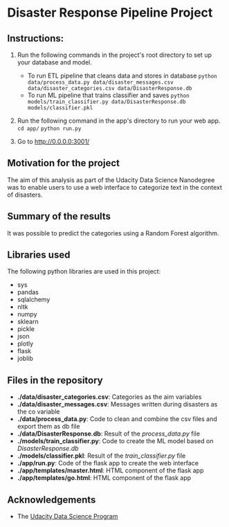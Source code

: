 # Disaster Response Pipeline Project

## Instructions:
1. Run the following commands in the project's root directory to set up your database and model.

    - To run ETL pipeline that cleans data and stores in database
        `python data/process_data.py data/disaster_messages.csv data/disaster_categories.csv data/DisasterResponse.db`
    - To run ML pipeline that trains classifier and saves
        `python models/train_classifier.py data/DisasterResponse.db models/classifier.pkl`

2. Run the following command in the app's directory to run your web app.
    `cd app/`
    `python run.py`

3. Go to http://0.0.0.0:3001/

## Motivation for the project

The aim of this analysis as part of the Udacity Data Science Nanodegree was to enable users to use a web interface to categorize text in the context of disasters. 


## Summary of the results

It was possible to predict the categories using a Random Forest algorithm.

## Libraries used

The following python libraries are used in this project:

- sys
- pandas
- sqlalchemy
- nltk
- numpy
- sklearn
- pickle
- json
- plotly
- flask
- joblib


## Files in the repository

- **./data/disaster_categories.csv**: Categories as the aim variables
- **./data/disaster_messages.csv**: Messages written during disasters as the co variable
- **./data/process_data.py**: Code to clean and combine the csv files and export them as db file
- **./data/DisasterResponse.db**: Result of the *process_data.py* file
- **./models/train_classifier.py**: Code to create the ML model based on *DisasterResponse.db*
- **./models/classifier.pkl**: Result of the *train_classifier.py* file
- **./app/run.py**: Code of the flask app to create the web interface
- **./app/templates/master.html**: HTML component of the flask app
- **./app/templates/go.html**: HTML component of the flask app


## Acknowledgements

- The [Udacity Data Science Program](https://www.udacity.com/course/data-scientist-nanodegree--nd025)


